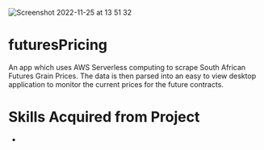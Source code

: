 ![Screenshot 2022-11-25 at 13 51 32](https://user-images.githubusercontent.com/58882596/203981213-5f7600e3-0097-43c7-9b8e-cc85b23b744f.png)

# futuresPricing

An app which uses AWS Serverless computing to scrape South African Futures Grain Prices. The data is then parsed into an easy to view desktop application to monitor the current prices for the future contracts. 

# Skills Acquired from Project 

- 
